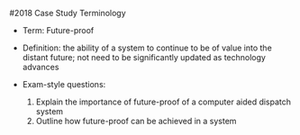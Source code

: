 #2018 Case Study Terminology

- Term: Future-proof

- Definition: the ability of a system to continue to be of value into the distant future; not need to be significantly updated as technology advances

- Exam-style questions:

 	1. Explain the importance of future-proof of a computer aided dispatch system
 	2. Outline how future-proof can be achieved in a system


